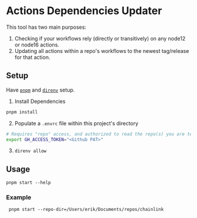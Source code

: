 # Actions Dependencies Updater

This tool has two main purposes:
1. Checking if your workflows rely (directly or transitively) on any node12 or node16 actions.
2. Updating all actions within a repo's workflows to the newest tag/release for that action.

## Setup

Have [`pnpm`](https://pnpm.io/) and [`direnv`](https://direnv.net/) setup.

1. Install Dependencies

```bash
pnpm install
```

2. Populate a `.envrc` file within this project's directory

```bash
# Requires "repo" access, and authorized to read the repo(s) you are testing.
export GH_ACCESS_TOKEN="<Github PAT>"
```

3.  `direnv allow`

## Usage

```
pnpm start --help
```

### Example

` pnpm start --repo-dir=/Users/erik/Documents/repos/chainlink`
